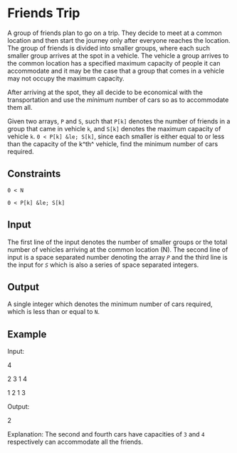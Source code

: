 # Friends Trip

A group of friends plan to go on a trip. They decide to meet at a common location and then start the journey only after everyone reaches the location. The group of friends is divided into smaller groups, where each such smaller group arrives at the spot in a vehicle. The vehicle a group arrives to the common location has a specified maximum capacity of people it can accommodate and it may be the case that a group that comes in a vehicle may not occupy the maximum capacity.

After arriving at the spot, they all decide to be economical with the transportation and use the *minimum* number of cars so as to accommodate them all.

Given two arrays, `P` and `S`, such that `P[k]` denotes the number of friends in a group that came in vehicle `k`, and `S[k]` denotes the maximum capacity of vehicle `k`. `0 < P[k] &le; S[k]`, since each smaller is either equal to or less than the capacity of the k^th^ vehicle, find the minimum number of cars required.

## Constraints
`0 < N`

`0 < P[k] &le; S[k]`

## Input
The first line of the input denotes the number of smaller groups or the total number of vehicles arriving at the common location (N). The second line of input is a space separated number denoting the array *`P`* and the third line is the input for *`S`* which is also a series of space separated integers.

## Output
A single integer which denotes the minimum number of cars required, which is less than or equal to `N`.

## Example
Input:

4

2 3 1 4

1 2 1 3


Output:

2

Explanation:
The second and fourth cars have capacities of `3` and `4` respectively can accommodate all the friends.